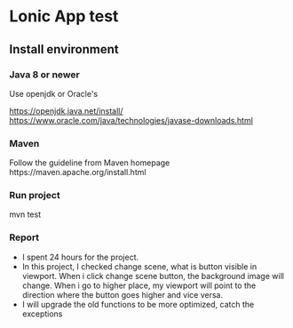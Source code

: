 <h1>Lonic App test</h1>
<h2>Install environment</h2>
<h3>Java 8 or newer</h3>
Use openjdk or Oracle's

https://openjdk.java.net/install/
https://www.oracle.com/java/technologies/javase-downloads.html
<h3>Maven</h3>
Follow the guideline from Maven homepage
https://maven.apache.org/install.html
<h3>Run project</h3>

mvn test
<h3>Report</h3>

-  I spent 24 hours for the project.
-  In this project, I checked change scene, what is button visible in viewport. When i click change scene button, the background image will change. When i go to higher place, my viewport will point to the direction where the button goes higher and vice versa.
- I will upgrade the old functions to be more optimized, catch the exceptions
